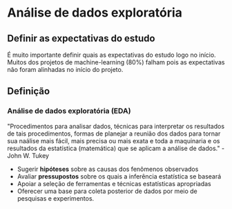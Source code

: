 # Análise de dados exploratória

## Definir as expectativas do estudo

É muito importante definir quais as expectativas do estudo logo no início.
Muitos dos projetos de machine-learning (80%) falham pois as expectativas não foram alinhadas no início do projeto.

## Definição

### Análise de dados exploratória (EDA)

"Procedimentos para analisar dados, técnicas para interpretar os resultados de tais procedimentos, formas de planejar a reunião dos dados para tornar sua naálise mais fácil, mais precisa ou mais exata e toda a maquinaria e os resultados da estatística (matemática) que se aplicam a análise de dados." - John W. Tukey

- Sugerir **hipóteses** sobre as causas dos fenômenos observados
- Avaliar **pressupostos** sobre os quais a inferência estatística se baseará
- Apoiar a seleção de ferramentas e técnicas estatísticas apropriadas
- Oferecer uma base para coleta posterior de dados por meio de pesquisas e experimentos.